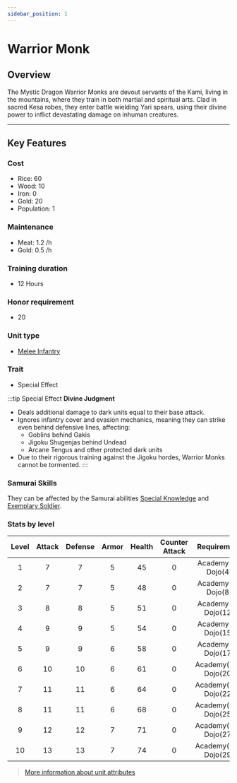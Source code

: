 ```yaml
---
sidebar_position: 1
---
```

# Warrior Monk

## Overview

The Mystic Dragon Warrior Monks are devout servants of the Kami, living in the mountains, where they train in both martial and spiritual arts. Clad in sacred Kesa robes, they enter battle wielding Yari spears, using their divine power to inflict devastating damage on inhuman creatures.

---

## Key Features

### Cost
- Rice: 60
- Wood: 10
- Iron: 0
- Gold: 20
- Population: 1

### Maintenance
- Meat: 1.2 /h
- Gold: 0.5 /h

### Training duration
- 12 Hours

### Honor requirement
- 20

### Unit type
- [Melee Infantry](../../index.md#melee-infantry)

### Trait
- Special Effect

:::tip Special Effect
**Divine Judgment**
- Deals additional damage to dark units equal to their base attack.
- Ignores infantry cover and evasion mechanics, meaning they can strike even behind defensive lines, affecting:
  - Goblins behind Gakis
  - Jigoku Shugenjas behind Undead
  - Arcane Tengus and other protected dark units
- Due to their rigorous training against the Jigoku hordes, Warrior Monks cannot be tormented.
:::

### Samurai Skills
They can be affected by the Samurai abilities [Special Knowledge](../../../samurais/knowledge-skills.md) and [Exemplary Soldier](../../../samurais/charisma-skills.md).

### Stats by level

| Level | Attack | Defense | Armor | Health | Counter Attack |      Requirement      |
| :---: | :----: | :-----: | :---: | :----: | :------------: | :-------------------: |
|   1   |   7    |    7    |   5   |   45   |       0        |  Academy(1), Dojo(4)  |
|   2   |   7    |    7    |   5   |   48   |       0        |  Academy(2), Dojo(8)  |
|   3   |   8    |    8    |   5   |   51   |       0        | Academy(4), Dojo(12)  |
|   4   |   9    |    9    |   5   |   54   |       0        | Academy(7), Dojo(15)  |
|   5   |   9    |    9    |   6   |   58   |       0        | Academy(9), Dojo(17)  |
|   6   |   10   |   10    |   6   |   61   |       0        | Academy(11), Dojo(20) |
|   7   |   11   |   11    |   6   |   64   |       0        | Academy(15), Dojo(22) |
|   8   |   11   |   11    |   6   |   68   |       0        | Academy(18), Dojo(25) |
|   9   |   12   |   12    |   7   |   71   |       0        | Academy(21), Dojo(27) |
|  10   |   13   |   13    |   7   |   74   |       0        | Academy(27), Dojo(29) |


> [More information about unit attributes](../../index.md#attributes)